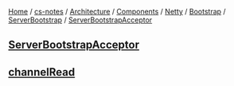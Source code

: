 [Home](https://mengxianbin.github.io) /
[cs-notes](https://mengxianbin.github.io/cs-notes/site) /
[Architecture](https://mengxianbin.github.io/cs-notes/site/Architecture) /
[Components](https://mengxianbin.github.io/cs-notes/site/Architecture/Components) /
[Netty](https://mengxianbin.github.io/cs-notes/site/Architecture/Components/Netty) /
[Bootstrap](https://mengxianbin.github.io/cs-notes/site/Architecture/Components/Netty/Bootstrap) /
[ServerBootstrap](https://mengxianbin.github.io/cs-notes/site/Architecture/Components/Netty/Bootstrap/ServerBootstrap) /
[ServerBootstrapAcceptor](https://mengxianbin.github.io/cs-notes/site/Architecture/Components/Netty/Bootstrap/ServerBootstrap/ServerBootstrapAcceptor)

## [ServerBootstrapAcceptor](https://mengxianbin.github.io/cs-notes/site/Architecture/Components/Netty/Bootstrap/ServerBootstrap/ServerBootstrapAcceptor/ServerBootstrapAcceptor)

## [channelRead](https://mengxianbin.github.io/cs-notes/site/Architecture/Components/Netty/Bootstrap/ServerBootstrap/ServerBootstrapAcceptor/channelRead)
